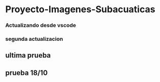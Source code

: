 # Proyecto-Imagenes-Subacuaticas

### Actualizando desde vscode
### segunda actualizacion
## ultima prueba
## prueba 18/10